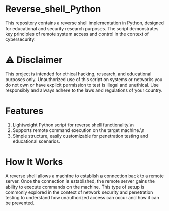 # Reverse_shell_Python
This repository contains a reverse shell implementation in Python, designed for educational and security research purposes. 
The script demonstrates key principles of remote system access and control in the context of cybersecurity.

# ⚠️ Disclaimer
This project is intended for ethical hacking, research, and educational purposes only. 
Unauthorized use of this script on systems or networks you do not own or have explicit permission to test is illegal and unethical. 
Use responsibly and always adhere to the laws and regulations of your country.

# Features
  1. Lightweight Python script for reverse shell functionality.\n
  2. Supports remote command execution on the target machine.\n
  3. Simple structure, easily customizable for penetration testing and educational scenarios.

# How It Works
A reverse shell allows a machine to establish a connection back to a remote server. 
Once the connection is established, the remote server gains the ability to execute commands on the machine. 
This type of setup is commonly explored in the context of network security and penetration testing to understand how unauthorized access can occur and how it can be prevented.
